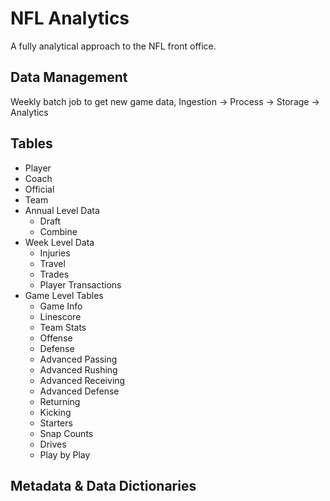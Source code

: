 # NFL Analytics
A fully analytical approach to the NFL front office.

## Data Management
Weekly batch job to get new game data, 
Ingestion -> Process -> Storage -> Analytics


## Tables
- Player
- Coach
- Official
- Team
- Annual Level Data
    - Draft
    - Combine
- Week Level Data
    - Injuries
    - Travel
    - Trades
    - Player Transactions
- Game Level Tables
    - Game Info
    - Linescore
    - Team Stats
    - Offense
    - Defense
    - Advanced Passing
    - Advanced Rushing
    - Advanced Receiving
    - Advanced Defense
    - Returning
    - Kicking
    - Starters
    - Snap Counts
    - Drives
    - Play by Play

## Metadata & Data Dictionaries 

